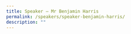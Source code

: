 ```yaml
---
title: Speaker – Mr Benjamin Harris
permalink: /speakers/speaker-benjamin-harris/
description: ""
---
```

